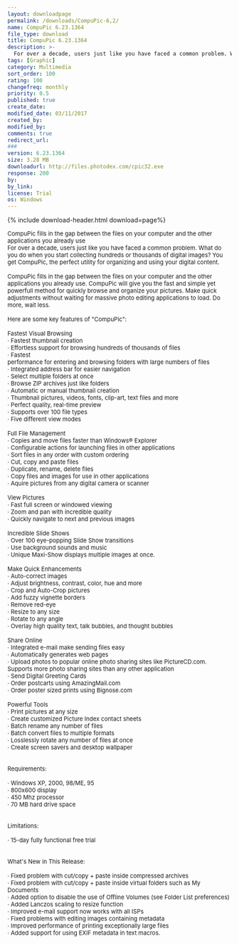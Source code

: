 ```yaml
---
layout: downloadpage
permalink: /downloads/CompuPic-6,2/
name: CompuPic 6.23.1364
file_type: download
title: CompuPic 6.23.1364
description: >-
  For over a decade, users just like you have faced a common problem. What do you do when you start collecting hundreds or thousands of digital images? You get CompuPic, the perfect utility for organizing and using your digital content
tags: [Graphic]
category: Multimedia
sort_order: 100
rating: 100
changefreq: monthly
priority: 0.5
published: true
create_date: 
modified_date: 03/11/2017
created_by: 
modified_by: 
comments: true
redirect_url: 
### 
version: 6.23.1364
size: 3.28 MB
downloadurl: http://files.photodex.com/cpic32.exe
response: 200
by: 
by_link: 
license: Trial 
os: Windows
---
```


{% include download-header.html download=page%}

<p style="fix-download-text !important">
<p><font size="2">CompuPic fills in the gap between the files on your computer and the other applications you already use <br />
For over a decade, users just like you have faced a common problem. What do you do when you start collecting hundreds or thousands of digital images? You get CompuPic, the perfect utility for organizing and using your digital content. <br />
<br />
CompuPic fills in the gap between the files on your computer and the other applications you already use. CompuPic will give you the fast and simple yet powerfull method for quickly browse and organize your pictures. Make quick adjustments without waiting for massive photo editing applications to load. Do more, wait less. <br />
<br />
Here are some key features of "CompuPic": <br />
<br />
Fastest Visual Browsing <br />
· Fastest thumbnail creation <br />
· Effortless support for browsing hundreds of thousands of files <br />
· Fastest <br />
performance for entering and browsing folders with large numbers of files <br />
· Integrated address bar for easier navigation <br />
· Select multiple folders at once <br />
· Browse ZIP archives just like folders <br />
· Automatic or manual thumbnail creation <br />
· Thumbnail pictures, videos, fonts, clip-art, text files and more <br />
· Perfect quality, real-time preview <br />
· Supports over 100 file types <br />
· Five different view modes <br />
<br />
Full File Management <br />
· Copies and move files faster than Windows® Explorer <br />
· Configurable actions for launching files in other applications <br />
· Sort files in any order with custom ordering <br />
· Cut, copy and paste files <br />
· Duplicate, rename, delete files <br />
· Copy files and images for use in other applications <br />
· Aquire pictures from any digital camera or scanner <br />
<br />
View Pictures <br />
· Fast full screen or windowed viewing <br />
· Zoom and pan with incredible quality <br />
· Quickly navigate to next and previous images <br />
<br />
Incredible Slide Shows <br />
· Over 100 eye-popping Slide Show transitions <br />
· Use background sounds and music <br />
· Unique Maxi-Show displays multiple images at once. <br />
<br />
Make Quick Enhancements <br />
· Auto-correct images <br />
· Adjust brightness, contrast, color, hue and more <br />
· Crop and Auto-Crop pictures <br />
· Add fuzzy vignette borders <br />
· Remove red-eye <br />
· Resize to any size <br />
· Rotate to any angle <br />
· Overlay high quality text, talk bubbles, and thought bubbles <br />
<br />
Share Online <br />
· Integrated e-mail make sending files easy <br />
· Automatically generates web pages <br />
· Upload photos to popular online photo sharing sites like PictureCD.com. Supports more photo sharing sites than any other application <br />
· Send Digital Greeting Cards <br />
· Order postcarts using AmazingMail.com <br />
· Order poster sized prints using Bignose.com <br />
<br />
Powerful Tools <br />
· Print pictures at any size <br />
· Create customized Picture Index contact sheets <br />
· Batch rename any number of files <br />
· Batch convert files to multiple formats <br />
· Losslessly rotate any number of files at once <br />
· Create screen savers and desktop wallpaper <br />
<br />
<br />
Requirements: <br />
<br />
· Windows XP, 2000, 98/ME, 95 <br />
· 800x600 display <br />
· 450 Mhz processor <br />
· 70 MB hard drive space <br />
<br />
<br />
Limitations: <br />
<br />
· 15-day fully functional free trial <br />
<br />
<br />
What's New in This Release: <br />
<br />
· Fixed problem with cut/copy + paste inside compressed archives <br />
· Fixed problem with cut/copy + paste inside virtual folders such as My Documents <br />
· Added option to disable the use of Offline Volumes (see Folder List preferences) <br />
· Added Lanczos scaling to resize function <br />
· Improved e-mail support now works with all ISPs <br />
· Fixed problems with editing images containing metadata <br />
· Improved performance of printing exceptionally large files <br />
· Added support for using EXIF metadata in text macros.</font></p></p>
